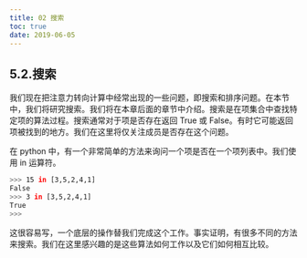 ```yaml
---
title: 02 搜索
toc: true
date: 2019-06-05
---
```

## 5.2.搜索

我们现在把注意力转向计算中经常出现的一些问题，即搜索和排序问题。在本节中，我们将研究搜索。我们将在本章后面的章节中介绍。搜索是在项集合中查找特定项的算法过程。搜索通常对于项是否存在返回 True 或 False。有时它可能返回项被找到的地方。我们在这里将仅关注成员是否存在这个问题。

在 python 中，有一个非常简单的方法来询问一个项是否在一个项列表中。我们使用 in 运算符。

```bash
>>> 15 in [3,5,2,4,1]
False
>>> 3 in [3,5,2,4,1]
True
>>>
```

这很容易写，一个底层的操作替我们完成这个工作。事实证明，有很多不同的方法来搜索。我们在这里感兴趣的是这些算法如何工作以及它们如何相互比较。

